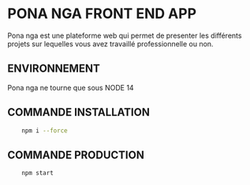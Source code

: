 # PONA NGA FRONT END APP


Pona nga est une plateforme web qui permet de presenter les différents projets sur lequelles vous avez travaillé professionnelle ou non.


## ENVIRONNEMENT

Pona nga ne tourne que sous NODE 14

## COMMANDE INSTALLATION

```bash
    npm i --force
```
## COMMANDE PRODUCTION

```bash
    npm start
```
